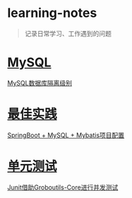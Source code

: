 # learning-notes
> 记录日常学习、工作遇到的问题

# [MySQL](#)  
[MySQL数据库隔离级别](mysql/MySQL数据库隔离级别.md)

# [最佳实践](#)
[SpringBoot + MySQL + Mybatis项目配置](最佳实践/SpringBoot+MySQL+Mybatis项目配置.md)

# [单元测试](#)
[Junit借助Groboutils-Core进行并发测试](单元测试/Junit借助Groboutils-Core进行并发测试.md)



